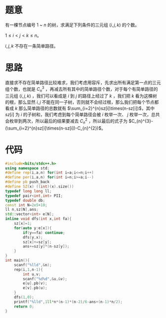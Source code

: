 # 题意
有一棵节点编号 $1$ ~ $n$ 的树，求满足下列条件的三元组 $(i,j,k)$ 的个数。

$1 \le i<j<k \le n$。

$i,j,k$ 不存在一条简单路径。
# 思路
直接求不存在简单路径比较难求，我们考虑用容斥，先求出所有满足第一点的三元组个数，也就是 $C_{n}^{3}$ ，再减去所有其中的简单路径个数，对于每个有简单路径的三元组 $(i,j,k)$ ，我们可以看成是 $i$ 到 $j$ 的路径上经过了 $k$ ，我们把 $k$ 看为这棵树的根，那么显然 $i,j$ 不能在同一子树，否则就不会经过根，那么我们把每个节点都看成 $k$ 那么简单路径的总数就有 $\sum_{i=2}^{n}sz[i]\times(n-sz[i])$，其中 $sz[i]$ 为 $i$ 的子树和，我们考虑到每个简单路径会被 $i$ 枚举一次、 $j$ 枚举一次，总共会枚举到两次，所以最后的结果要减去 $C_{n}^{2}$ ，所以最后的式子为 $C_{n}^{3}-(\sum_{i=2}^{n}sz[i]\times(n-sz[i])-C_{n}^{2})$。
# 代码
```cpp
#include<bits/stdc++.h>
using namespace std;
#define rep(i,a,n) for(int i=a;i<=n;i++)
#define per(i,a,n) for(int i=n;i>=a;i--)
#define pb push_back
#define SZ(x) ((int)(x).size())
typedef long long ll;
typedef pair<int,int> PII;
typedef double db;
const int N=2e5+10;
ll n,sz[N],ans;
std::vector<int> e[N];
inline void dfs(int x,int fa){
	sz[x]=1;
	for(auto y:e[x]){
		if(y==fa) continue;
		dfs(y,x);
		sz[x]+=sz[y];
		ans+=sz[y]*(n-sz[y]);
	}
}
int main(){
	scanf("%lld",&n);
	rep(i,1,n-1){
		int u,v;
		scanf("%d%d",&u,&v);
		e[u].pb(v);
		e[v].pb(u);
	}
	dfs(1,0);
	printf("%lld",1ll*n*(n-1)*(n-2)/6-ans+(n-1)*n/2);
	return 0;
}
```
